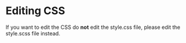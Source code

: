 # Editing CSS
If you want to edit the CSS do **not** edit the style.css file, please edit the style.scss file instead.